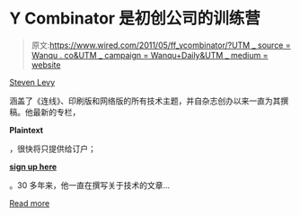 # Y Combinator 是初创公司的训练营

> 原文:[https://www.wired.com/2011/05/ff_ycombinator/?UTM _ source = Wanqu . co&UTM _ campaign = Wanqu+Daily&UTM _ medium = website](https://www.wired.com/2011/05/ff_ycombinator/?utm_source=wanqu.co&utm_campaign=Wanqu+Daily&utm_medium=website)

[Steven Levy](/author/steven-levy)

涵盖了《连线》、印刷版和网络版的所有技术主题，并自杂志创办以来一直为其撰稿。他最新的专栏，

**Plaintext**

，很快将只提供给订户；

**[sign up here](https://subscribe.wired.com/subscribe/splits/wired/WIR_STEVEN_LEVY?source=EDT_WIR_ARTICLE_SUBSCRIBE_LINK_0_STEVEN_LEVY_ZZ)**

。30 多年来，他一直在撰写关于技术的文章...

[Read more](/author/steven-levy)